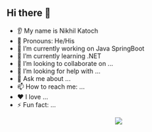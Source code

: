 ## Hi there 👋
* 👂 My name is Nikhil Katoch
* 👩 Pronouns: He/His
* 🔭 I’m currently working on Java SpringBoot
* 🌱 I’m currently learning .NET
* 🤝 I’m looking to collaborate on ...
* 🤔 I’m looking for help with ...
* 💬 Ask me about ...
* 📫 How to reach me: ...
* ❤️ I love ...
* ⚡ Fun fact: ...

<p align="center">
  <img src="https://capsule-render.vercel.app/api?text=Hey Everyone!🕹️&animation=fadeIn&type=waving&color=gradient&height=100"/>
</p>
